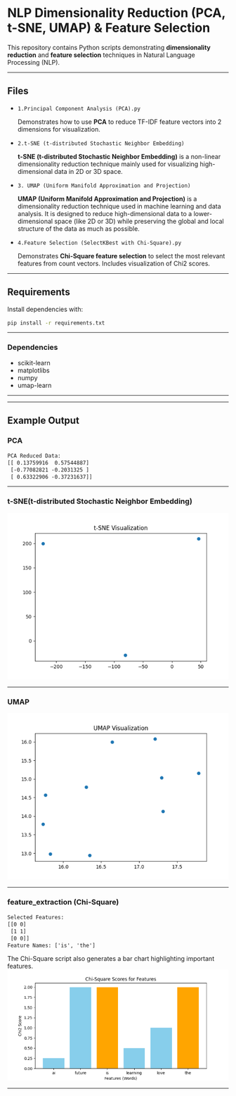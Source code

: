 # NLP Dimensionality Reduction (PCA, t-SNE, UMAP) & Feature Selection

This repository contains Python scripts demonstrating **dimensionality reduction** and **feature selection** techniques in Natural Language Processing (NLP).

---

##  Files
- `1.Principal Component Analysis (PCA).py`  

  Demonstrates how to use **PCA** to reduce TF-IDF feature vectors into 2 dimensions for visualization.
  
- `2.t-SNE (t-distributed Stochastic Neighbor Embedding)`

  **t-SNE (t-distributed Stochastic Neighbor Embedding)** is a non-linear dimensionality reduction technique mainly used for visualizing high-dimensional data in 2D or 3D space.

- `3. UMAP (Uniform Manifold Approximation and Projection)`

  **UMAP (Uniform Manifold Approximation and Projection)** is a dimensionality reduction technique used in machine learning and data analysis. It is designed to reduce high-dimensional data to a lower-dimensional space (like 2D or 3D) while preserving the global and local structure of the data as much as possible.  

- `4.Feature Selection (SelectKBest with Chi-Square).py`  

  Demonstrates **Chi-Square feature selection** to select the most relevant features from count vectors. Includes visualization of Chi2 scores.

---

## Requirements
Install dependencies with:

```bash
pip install -r requirements.txt
```

---

### Dependencies
- scikit-learn
- matplotlibs
- numpy
- umap-learn

---
---

##  Example Output

### PCA
```
PCA Reduced Data:
[[ 0.13759916  0.57544887]
 [-0.77082821 -0.2031325 ]
 [ 0.63322906 -0.37231637]]
```
---
### t-SNE(t-distributed Stochastic Neighbor Embedding)

![ScreenShort](t-sne.png)

---
### UMAP

![ScreenShort](UMAP.png)

---
### feature_extraction (Chi-Square)
```
Selected Features:
[[0 0]
 [1 1]
 [0 0]]
Feature Names: ['is', 'the']
```

The Chi-Square script also generates a bar chart highlighting important features.
![ScreenShort](feature_extraction.png)

---
